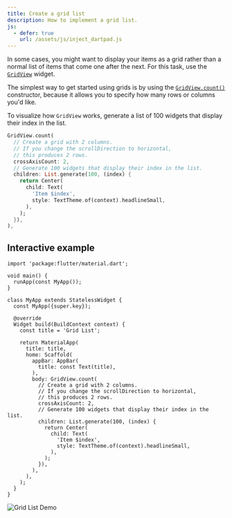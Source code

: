 ```yaml
---
title: Create a grid list
description: How to implement a grid list.
js:
  - defer: true
    url: /assets/js/inject_dartpad.js
---
```


<?code-excerpt path-base="cookbook/lists/grid_lists"?>

In some cases, you might want to display your items as a grid rather than
a normal list of items that come one after the next.
For this task, use the [`GridView`][] widget.

The simplest way to get started using grids is by using the
[`GridView.count()`][] constructor,
because it allows you to specify how many rows or columns you'd like.

To visualize how `GridView` works,
generate a list of 100 widgets that display their index in the list.

<?code-excerpt "lib/main.dart (GridView)" replace="/^body\: //g"?>
```dart
GridView.count(
  // Create a grid with 2 columns.
  // If you change the scrollDirection to horizontal,
  // this produces 2 rows.
  crossAxisCount: 2,
  // Generate 100 widgets that display their index in the list.
  children: List.generate(100, (index) {
    return Center(
      child: Text(
        'Item $index',
        style: TextTheme.of(context).headlineSmall,
      ),
    );
  }),
),
```

## Interactive example

<?code-excerpt "lib/main.dart"?>
```dartpad title="Flutter GridView hands-on example in DartPad" run="true"
import 'package:flutter/material.dart';

void main() {
  runApp(const MyApp());
}

class MyApp extends StatelessWidget {
  const MyApp({super.key});

  @override
  Widget build(BuildContext context) {
    const title = 'Grid List';

    return MaterialApp(
      title: title,
      home: Scaffold(
        appBar: AppBar(
          title: const Text(title),
        ),
        body: GridView.count(
          // Create a grid with 2 columns.
          // If you change the scrollDirection to horizontal,
          // this produces 2 rows.
          crossAxisCount: 2,
          // Generate 100 widgets that display their index in the list.
          children: List.generate(100, (index) {
            return Center(
              child: Text(
                'Item $index',
                style: TextTheme.of(context).headlineSmall,
              ),
            );
          }),
        ),
      ),
    );
  }
}
```

<noscript>
  <img src="/assets/images/docs/cookbook/grid-list.gif" alt="Grid List Demo" class="site-mobile-screenshot" />
</noscript>

[`GridView`]: {{site.api}}/flutter/widgets/GridView-class.html
[`GridView.count()`]: {{site.api}}/flutter/widgets/GridView/GridView.count.html
